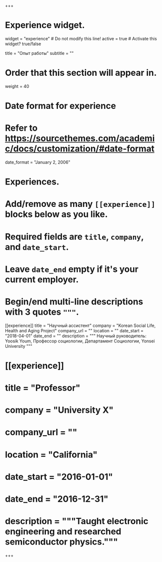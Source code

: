 +++
# Experience widget.
widget = "experience"  # Do not modify this line!
active = true  # Activate this widget? true/false

title = "Опыт работы"
subtitle = ""

# Order that this section will appear in.
weight = 40

# Date format for experience
#   Refer to https://sourcethemes.com/academic/docs/customization/#date-format
date_format = "January 2, 2006"

# Experiences.
#   Add/remove as many `[[experience]]` blocks below as you like.
#   Required fields are `title`, `company`, and `date_start`.
#   Leave `date_end` empty if it's your current employer.
#   Begin/end multi-line descriptions with 3 quotes `"""`.
[[experience]]
  title = "Научный ассистент"
  company = "Korean Social Life, Health and Aging Project"
  company_url = ""
  location = ""
  date_start = "2018-04-01"
  date_end = ""
  description = """
  Научный руководитель: Yoosik Youm, Профессор социологии,
  Департамент Социологии, Yonsei University
  """

# [[experience]]
#  title = "Professor"
#  company = "University X"
#  company_url = ""
#  location = "California"
#  date_start = "2016-01-01"
#  date_end = "2016-12-31"
#  description = """Taught electronic engineering and researched semiconductor physics."""

+++
